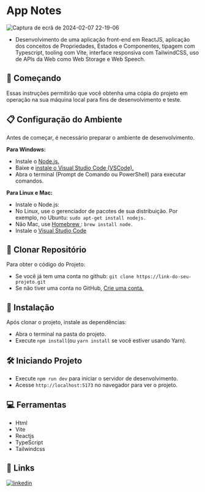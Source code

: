
# App Notes

![Captura de ecrã de 2024-02-07 22-19-06](https://github.com/JeffS1lva/My-Notes-App/assets/118827532/ad650fa1-35a1-4c8d-b085-00e6da3b7bfa)


- Desenvolvimento de uma aplicação front-end em ReactJS, aplicação dos conceitos de Propriedades, Estados e Componentes, tipagem com Typescript, tooling com Vite, interface responsiva com TailwindCSS, uso de APIs da Web como Web Storage e Web Speech.

## 🚀 Começando

Essas instruções permitirão que você obtenha uma cópia do projeto em operação na sua máquina local para fins de desenvolvimento e teste.

## 📋 Configuração do Ambiente

Antes de começar, é necessário preparar o ambiente de desenvolvimento.

**Para Windows:**
- Instale o [Node.js.](https://nodejs.org/en)
- Baixe e [instale o Visual Studio Code (VSCode).](https://code.visualstudio.com/)
- Abra o terminal (Prompt de Comando ou PowerShell) para executar comandos.

**Para Linux e Mac:**
- Instale o Node.js:
- No Linux, use o gerenciador de pacotes de sua distribuição. Por exemplo, no Ubuntu: ```sudo apt-get install nodejs.```
- Não Mac, use [Homebrew ](https://brew.sh/): ```brew install node.```
- Instale o [Visual Studio Code](https://code.visualstudio.com/)


## 📌 Clonar Repositório
Para obter o código do Projeto:
- Se você já tem uma conta no github: ```git clone https://link-do-seu-projeto.git```
- Se não tiver uma conta no GitHub, [Crie uma conta.](https://github.com/)

## 🔧 Instalação

Após clonar o projeto, instale as dependências:
- Abra o terminal na pasta do projeto.
- Execute ```npm install```(ou ```yarn install``` se você estiver usando Yarn).


## 🛠️ Iniciando Projeto

- Execute ```npm run dev``` para iniciar o servidor de desenvolvimento.
- Acesse ```http://localhost:5173``` no navegador para ver o projeto. 

## 💻 Ferramentas

- Html
- Vite
- Reactjs
- TypeScript
- Tailwindcss
## 🔗 Links
[![linkedin](https://img.shields.io/badge/linkedin-0A66C2?style=for-the-badge&logo=linkedin&logoColor=white)](https://www.linkedin.com/in/jefferson-silva-2258ab230/)

